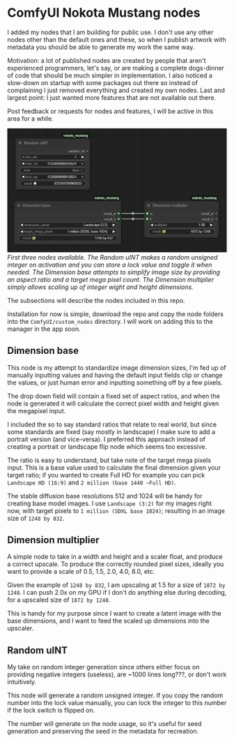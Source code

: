 # ComfyUI Nokota Mustang nodes

I added my nodes that I am building for public use. I don't use any other nodes other than the default ones and these, so when I publish artwork with metadata you should be able to generate my work the same way.

Motivation: a lot of published nodes are created by people that aren't experienced programmers, let's say, or are making a complete dogs-dinner of code that should be much simpler in implementation. I also noticed a slow-down on startup with some packages out there so instead of complaining I just removed everything and created my own nodes. Last and largest point: I just wanted more features that are not available out there.

Post feedback or requests for nodes and features, I will be active in this area for a while.

![Screenshots](./screenshots/base_1.png)
_First three nodes available. The Random uINT makes a random unsigned integer on activation and you can store a lock value and toggle it when needed. The Dimension base attempts to simplify image size by providing an aspect ratio and a target mega pixel count. The Dimension multiplier simply allows scaling up of integer wight and height dimensions._

The subsections will describe the nodes included in this repo.

Installation for now is simple, download the repo and copy the node folders into the `ComfyUI/custom_nodes` directory. I will work on adding this to the manager in the app soon.

## Dimension base

This node is my attempt to standardize image dimension sizes, I'm fed up of manually inputting values and having the default input fields clip or change the values, or just human error and inputting something off by a few pixels.

The drop down field will contain a fixed set of aspect ratios, and when the node is generated it will calculate the correct pixel width and height given the megapixel input.

I included the so to say standard ratios that relate to real world, but since some standards are fixed (say mostly in landscape) I make sure to add a portrait version (and vice-versa). I preferred this approach instead of creating a portrait or landscape flip node which seems too excessive.

The ratio is easy to understand, but take note of the target mega pixels input. This is a base value used to calculate the final dimension given your target ratio; if you wanted to create Full HD for example you can pick `Landscape HD (16:9)` and `2 million (base 1440 ~Full HD)`.

The stable diffusion base resolutions 512 and 1024 will be handy for creating base model images. I use `Landscape (3:2)` for my images right now, with target pixels to `1 million (SDXL base 1024)`; resulting in an image size of `1248 by 832`.

## Dimension multiplier

A simple node to take in a width and height and a scaler float, and produce a correct upscale. To produce the correctly rounded pixel sizes, ideally you want to provide a scale of 0.5, 1.5, 2.0, 4.0, 8.0, etc.

Given the example of `1248 by 832`, I am upscaling at 1.5 for a size of `1872 by 1248`. I can push 2.0x on my GPU if I don't do anything else during decoding, for a upscaled size of `1872 by 1248`.

This is handy for my purpose since I want to create a latent image with the base dimensions, and I want to feed the scaled up dimensions into the upscaler.

## Random uINT

My take on random integer generation since others either focus on providing negative integers (useless), are ~1000 lines long???, or don't work intuitively.

This node will generate a random unsigned integer. If you copy the random number into the lock value manually, you can lock the integer to this number if the lock switch is flipped on.

The number will generate on the node usage, so it's useful for seed generation and preserving the seed in the metadata for recreation.

